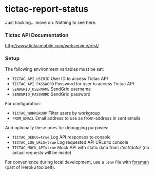 tictac-report-status
====================

Just hacking... move on. Nothing to see here.

### Tictac API Documentation

http://www.tictacmobile.com/webservice/rest/

### Setup

The following environment variables must be set:

* ``TICTAC_API_USERID`` User ID to access Tictac API
* ``TICTAC_API_PASSWORD`` Password for user to access Tictac API
* ``SENDGRID_USERNAME`` SendGrid username
* ``SENDGRID_PASSWORD`` SendGrid password

For configuration:

* ``TICTAC_WORKGROUP`` Filter users by workgroup
* ``FROM_EMAIL`` Email address to use as from-address in sent emails

And optionally these ones for debugging purposes:

* ``TICTAC_DEBUG=true`` Log API responses to console
* ``TICTAC_LOG_URLS=true`` Log requested API URLs to console
* ``TICTAC_MOCK_API=true`` Mock API with static data from */test/data/* (no actual requests will be made)

For convenience during local development, use a ``.env`` file with [foreman](https://www.npmjs.org/package/foreman) (part of Heroku toolbelt).

